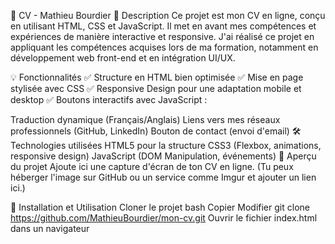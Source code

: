 📄 CV - Mathieu Bourdier
🎯 Description
Ce projet est mon CV en ligne, conçu en utilisant HTML, CSS et JavaScript. Il met en avant mes compétences et expériences de manière interactive et responsive. J'ai réalisé ce projet en appliquant les compétences acquises lors de ma formation, notamment en développement web front-end et en intégration UI/UX.

💡 Fonctionnalités
✅ Structure en HTML bien optimisée
✅ Mise en page stylisée avec CSS
✅ Responsive Design pour une adaptation mobile et desktop
✅ Boutons interactifs avec JavaScript :

Traduction dynamique (Français/Anglais)
Liens vers mes réseaux professionnels (GitHub, LinkedIn)
Bouton de contact (envoi d'email)
🛠️ Technologies utilisées
HTML5 pour la structure
CSS3 (Flexbox, animations, responsive design)
JavaScript (DOM Manipulation, événements)
📌 Aperçu du projet
Ajoute ici une capture d'écran de ton CV en ligne. (Tu peux héberger l'image sur GitHub ou un service comme Imgur et ajouter un lien ici.)

🚀 Installation et Utilisation
Cloner le projet
bash
Copier
Modifier
git clone https://github.com/MathieuBourdier/mon-cv.git
Ouvrir le fichier index.html dans un navigateur
